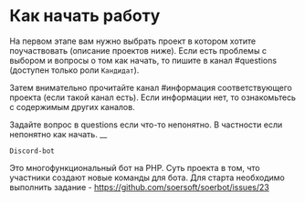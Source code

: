 # Как начать работу

На первом этапе вам нужно выбрать проект в котором хотите поучаствовать (описание проектов ниже). 
Если есть проблемы с выбором и вопросы о том как начать, то пишите в канал #questions (доступен только роли `Кандидат`). 

Затем внимательно прочитайте канал #информация соответствующего проекта (если такой канал есть). 
Если информации нет, то ознакомьтесь с содержимым других каналов.

Задайте вопрос в questions если что-то непонятно. В частности если непонятно как начать.
__

` Discord-bot `

Это многофункциональный бот на PHP. Суть проекта в том, что участники создают новые команды для бота. 
Для старта необходимо выполнить задание - https://github.com/soersoft/soerbot/issues/23
